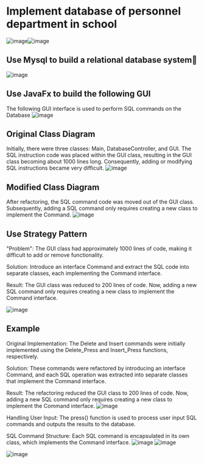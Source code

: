 # Implement database of personnel department in school

![image](https://github.com/user-attachments/assets/e245c4f8-f818-4f1b-bf46-630b7b32064c)![image](https://github.com/user-attachments/assets/45d81a10-e882-4836-86a2-eb0fb600f94c)

## Use Mysql to build a relational database system 
![image](https://github.com/user-attachments/assets/bfe6f319-00b6-49bd-b7fe-da7fd1d2677d)

## Use JavaFx to build the following GUI 
The following GUI interface is used to perform SQL commands on the Database
![image](https://github.com/user-attachments/assets/a86adcc4-0cf4-43dc-8371-5c1d0ca7c199)

## Original Class Diagram
Initially, there were three classes: Main, DatabaseController, and GUI. The SQL instruction code was placed within the GUI class, resulting in the GUI class becoming about 1000 lines long. Consequently, adding or modifying SQL instructions became very difficult.
![image](https://github.com/user-attachments/assets/0756daba-3253-40a6-8dfd-346605f9bf8b)


## Modified Class Diagram
After refactoring, the SQL command code was moved out of the GUI class. Subsequently, adding a SQL command only requires creating a new class to implement the Command.
![image](https://github.com/user-attachments/assets/3c48123a-d149-4a29-9a6e-432ef057c473)



## Use Strategy Pattern
"Problem": The GUI class had approximately 1000 lines of code, making it difficult to add or remove functionality.

Solution: Introduce an interface Command and extract the SQL code into separate classes, each implementing the Command interface.

Result: The GUI class was reduced to 200 lines of code. Now, adding a new SQL command only requires creating a new class to implement the Command interface.

![image](https://github.com/user-attachments/assets/722ed020-6223-4649-b82e-550189e8f915)

## Example

Original Implementation: The Delete and Insert commands were initially implemented using the Delete_Press and Insert_Press functions, respectively.

Solution: These commands were refactored by introducing an interface Command, and each SQL operation was extracted into separate classes that implement the Command interface.

Result: The refactoring reduced the GUI class to 200 lines of code. Now, adding a new SQL command only requires creating a new class to implement the Command interface.
![image](https://github.com/user-attachments/assets/58640622-821d-4215-b684-80b32924ebbb)


Handling User Input: The press() function is used to process user input SQL commands and outputs the results to the database.

SQL Command Structure: Each SQL command is encapsulated in its own class, which implements the Command interface.
![image](https://github.com/user-attachments/assets/bf1088b4-b156-4f05-bd43-03ee8c30915f)
![image](https://github.com/user-attachments/assets/68c0dd30-fbfc-4e63-9e95-834c7b7ea27c)

![image](https://github.com/user-attachments/assets/76d844f2-3060-4f13-9936-ffb0bb50fe57)





